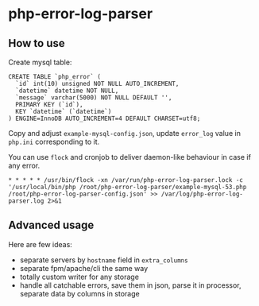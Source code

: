 # php-error-log-parser

## How to use

Create mysql table:

```
CREATE TABLE `php_error` (
  `id` int(10) unsigned NOT NULL AUTO_INCREMENT,
  `datetime` datetime NOT NULL,
  `message` varchar(5000) NOT NULL DEFAULT '',
  PRIMARY KEY (`id`),
  KEY `datetime` (`datetime`)
) ENGINE=InnoDB AUTO_INCREMENT=4 DEFAULT CHARSET=utf8;
```

Copy and adjust `example-mysql-config.json`, update `error_log` value in `php.ini` corresponding to it.

You can use `flock` and cronjob to deliver daemon-like behaviour in case if any error.


```
* * * * * /usr/bin/flock -xn /var/run/php-error-log-parser.lock -c '/usr/local/bin/php /root/php-error-log-parser/example-mysql-53.php /root/php-error-log-parser-config.json' >> /var/log/php-error-log-parser.log 2>&1
```

## Advanced usage

Here are few ideas:

* separate servers by `hostname` field in `extra_columns`
* separate fpm/apache/cli the same way
* totally custom writer for any storage
* handle all catchable errors, save them in json, parse it in processor, separate data by columns in storage